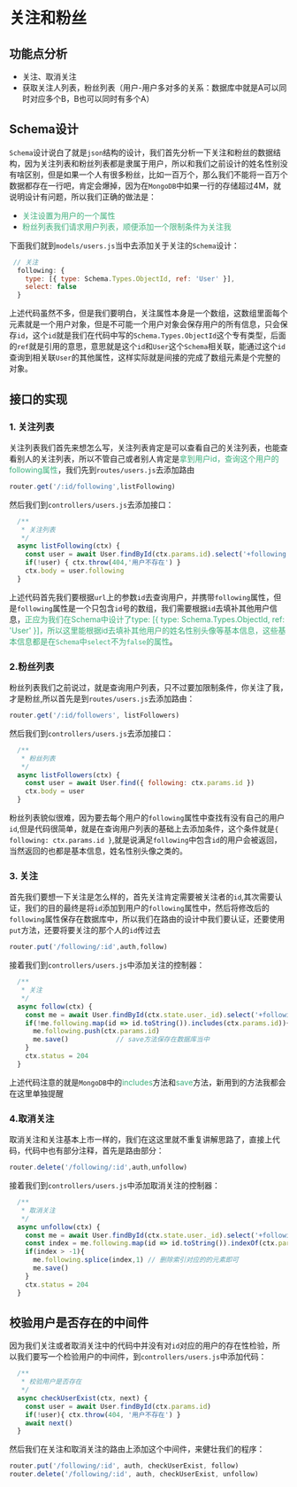 # 关注和粉丝

## 功能点分析
+ 关注、取消关注
+ 获取关注人列表，粉丝列表（用户-用户多对多的关系：数据库中就是A可以同时对应多个B，B也可以同时有多个A）

## Schema设计
`Schema`设计说白了就是`json`结构的设计，我们首先分析一下关注和粉丝的数据结构，因为关注列表和粉丝列表都是隶属于用户，所以和我们之前设计的姓名性别没有啥区别，但是如果一个人有很多粉丝，比如一百万个，那么我们不能将一百万个数据都存在一行吧，肯定会爆掉，因为在`MongoDB`中如果一行的存储超过4M，就说明设计有问题，所以我们正确的做法是：
+ <font color=#3eaf7c>关注设置为用户的一个属性</font>
+ <font color=#3eaf7c>粉丝列表我们请求用户列表，顺便添加一个限制条件为关注我</font>

下面我们就到`models/users.js`当中去添加关于关注的`Schema`设计：
```javascript
 // 关注
  following: {
    type: [{ type: Schema.Types.ObjectId, ref: 'User' }],
    select: false
  } 
```
上述代码虽然不多，但是我们要明白，关注属性本身是一个数组，这数组里面每个元素就是一个用户对象，但是不可能一个用户对象会保存用户的所有信息，只会保存`id`，这个`id`就是我们在代码中写的`Schema.Types.ObjectId`这个专有类型，后面的`ref`就是引用的意思，意思就是这个`id`和`User`这个`Schema`相关联，能通过这个`id`查询到相关联`User`的其他属性，这样实际就是间接的完成了数组元素是个完整的对象。

## 接口的实现

### 1. 关注列表
关注列表我们首先来想怎么写，关注列表肯定是可以查看自己的关注列表，也能查看别人的关注列表，所以不管自己或者别人肯定是<font color=#3eaf7c>拿到用户id，查询这个用户的following属性</font>，我们先到`routes/users.js`去添加路由
```javascript
router.get('/:id/following',listFollowing)
```

然后我们到`controllers/users.js`去添加接口：
```javascript
  /**
   * 关注列表
   */
  async listFollowing(ctx) {
    const user = await User.findById(ctx.params.id).select('+following').populate('following')
    if(!user) { ctx.throw(404,'用户不存在') }
    ctx.body = user.following
  }
```
上述代码首先我们要根据`url`上的参数`id`去查询用户，并携带`following`属性，但是`following`属性是一个只包含`id`号的数组，我们需要根据`id`去填补其他用户信息，<font color=#3eaf7c>正应为我们在Schema中设计了type: [{ type: Schema.Types.ObjectId, ref: 'User' }]，所以这里能根据id去填补其他用户的姓名性别头像等基本信息，这些基本信息都是在`Schema`中`select`不为`false`的属性</font>。

### 2.粉丝列表
粉丝列表我们之前说过，就是查询用户列表，只不过要加限制条件，你关注了我，才是粉丝,所以首先是到`routes/users.js`去添加路由：
```javascript
router.get('/:id/followers', listFollowers)
```
然后我们到`controllers/users.js`去添加接口：
```javascript
  /**
   * 粉丝列表
   */
  async listFollowers(ctx) {
    const user = await User.find({ following: ctx.params.id })
    ctx.body = user
  }
```
粉丝列表貌似很难，因为要去每个用户的`following`属性中查找有没有自己的用户`id`,但是代码很简单，就是在查询用户列表的基础上去添加条件，这个条件就是`{ following: ctx.params.id }`,就是说满足`following`中包含`id`的用户会被返回，当然返回的也都是基本信息，姓名性别头像之类的。

### 3. 关注
首先我们要想一下关注是怎么样的，首先关注肯定需要被关注者的`id`,其次需要认证，我们的目的最终是将`id`添加到用户的`following`属性中，然后将修改后的`following`属性保存在数据库中，所以我们在路由的设计中我们要认证，还要使用`put`方法，还要将要关注的那个人的`id`传过去
```javascript
router.put('/following/:id',auth,follow)
```

接着我们到`controllers/users.js`中添加关注的控制器：
```javascript
  /**
   * 关注
   */
  async follow(ctx) {
    const me = await User.findById(ctx.state.user._id).select('+following') // 拿到包含following属性的用户信息  
    if(!me.following.map(id => id.toString()).includes(ctx.params.id)){   // 避免重复添加
      me.following.push(ctx.params.id)
      me.save()            // save方法保存在数据库当中
    }
    ctx.status = 204
  }
```
上述代码注意的就是`MongoDB`中的<font color=#3eaf7c>includes</font>方法和<font color=#3eaf7c>save</font>方法，新用到的方法我都会在这里单独提醒

### 4.取消关注
取消关注和关注基本上市一样的，我们在这这里就不重复讲解思路了，直接上代码，代码中也有部分注释，首先是路由部分：
```javascript
router.delete('/following/:id',auth,unfollow)
```

接着我们到`controllers/users.js`中添加取消关注的控制器：
```javascript
  /**
   * 取消关注
   */
  async unfollow(ctx) {
    const me = await User.findById(ctx.state.user._id).select('+following')
    const index = me.following.map(id => id.toString()).indexOf(ctx.params.id) // 拿到关注者id在你关注列表中的索引
    if(index > -1){
      me.following.splice(index,1) // 删除索引对应的的元素即可
      me.save()
    }
    ctx.status = 204
  }
```

## 校验用户是否存在的中间件
因为我们关注或者取消关注中的代码中并没有对`id`对应的用户的存在性检验，所以我们要写一个检验用户的中间件，到`controllers/users.js`中添加代码：
```javascript
  /**
   * 校验用户是否存在
   */
  async checkUserExist(ctx, next) {
    const user = await User.findById(ctx.params.id)
    if(!user){ ctx.throw(404, '用户不存在') }
    await next()
  }
```
然后我们在关注和取消关注的路由上添加这个中间件，来健壮我们的程序：
```javascript
router.put('/following/:id', auth, checkUserExist, follow)
router.delete('/following/:id', auth, checkUserExist, unfollow)
```
